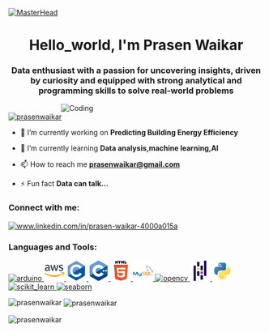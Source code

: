 [![MasterHead](https://user-images.githubusercontent.com/10498744/210012254-234538ff-d198-48aa-8964-37e6fd45d227.gif)](https://PrasenWaikar.io)
<h1 align="center">Hello_world, I'm Prasen Waikar</h1>
<h3 align="center">Data enthusiast with a passion for uncovering insights, driven by curiosity and equipped with strong analytical and programming skills to solve real-world problems</h3>
<img align="right" alt="Coding" width="400" src="https://i.redd.it/n8agw6z2smyb1.gif">

<p align="left"> <a href="https://github.com/ryo-ma/github-profile-trophy"><img src="https://github-profile-trophy.vercel.app/?username=prasenwaikar" alt="prasenwaikar" /></a> </p>

- 🔭 I’m currently working on **Predicting Building Energy Efficiency**

- 🌱 I’m currently learning **Data analysis,machine learning,AI**

- 📫 How to reach me **prasenwaikar@gmail.com**

- ⚡ Fun fact **Data can talk...**

<h3 align="left">Connect with me:</h3>
<p align="left">
<a href="https://linkedin.com/in/www.linkedin.com/in/prasen-waikar-4000a015a" target="blank"><img align="center" src="https://raw.githubusercontent.com/rahuldkjain/github-profile-readme-generator/master/src/images/icons/Social/linked-in-alt.svg" alt="www.linkedin.com/in/prasen-waikar-4000a015a" height="30" width="40" /></a>
</p>

<h3 align="left">Languages and Tools:</h3>
<p align="left"> <a href="https://www.arduino.cc/" target="_blank" rel="noreferrer"> <img src="https://cdn.worldvectorlogo.com/logos/arduino-1.svg" alt="arduino" width="40" height="40"/> </a> <a href="https://aws.amazon.com" target="_blank" rel="noreferrer"> <img src="https://raw.githubusercontent.com/devicons/devicon/master/icons/amazonwebservices/amazonwebservices-original-wordmark.svg" alt="aws" width="40" height="40"/> </a> <a href="https://www.cprogramming.com/" target="_blank" rel="noreferrer"> <img src="https://raw.githubusercontent.com/devicons/devicon/master/icons/c/c-original.svg" alt="c" width="40" height="40"/> </a> <a href="https://www.w3schools.com/cpp/" target="_blank" rel="noreferrer"> <img src="https://raw.githubusercontent.com/devicons/devicon/master/icons/cplusplus/cplusplus-original.svg" alt="cplusplus" width="40" height="40"/> </a> <a href="https://www.w3.org/html/" target="_blank" rel="noreferrer"> <img src="https://raw.githubusercontent.com/devicons/devicon/master/icons/html5/html5-original-wordmark.svg" alt="html5" width="40" height="40"/> </a> <a href="https://www.mysql.com/" target="_blank" rel="noreferrer"> <img src="https://raw.githubusercontent.com/devicons/devicon/master/icons/mysql/mysql-original-wordmark.svg" alt="mysql" width="40" height="40"/> </a> <a href="https://opencv.org/" target="_blank" rel="noreferrer"> <img src="https://www.vectorlogo.zone/logos/opencv/opencv-icon.svg" alt="opencv" width="40" height="40"/> </a> <a href="https://pandas.pydata.org/" target="_blank" rel="noreferrer"> <img src="https://raw.githubusercontent.com/devicons/devicon/2ae2a900d2f041da66e950e4d48052658d850630/icons/pandas/pandas-original.svg" alt="pandas" width="40" height="40"/> </a> <a href="https://www.python.org" target="_blank" rel="noreferrer"> <img src="https://raw.githubusercontent.com/devicons/devicon/master/icons/python/python-original.svg" alt="python" width="40" height="40"/> </a> <a href="https://scikit-learn.org/" target="_blank" rel="noreferrer"> <img src="https://upload.wikimedia.org/wikipedia/commons/0/05/Scikit_learn_logo_small.svg" alt="scikit_learn" width="40" height="40"/> </a> <a href="https://seaborn.pydata.org/" target="_blank" rel="noreferrer"> <img src="https://seaborn.pydata.org/_images/logo-mark-lightbg.svg" alt="seaborn" width="40" height="40"/> </a> </p>

<p><img align="left" src="https://github-readme-stats.vercel.app/api/top-langs?username=prasenwaikar&show_icons=true&locale=en&layout=compact" alt="prasenwaikar" /></p>

<p>&nbsp;<img align="center" src="https://github-readme-stats.vercel.app/api?username=prasenwaikar&show_icons=true&locale=en" alt="prasenwaikar" /></p>

<p><img align="center" src="https://github-readme-streak-stats.herokuapp.com/?user=prasenwaikar&" alt="prasenwaikar" /></p>
